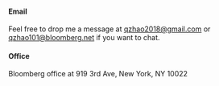 
#### Email

Feel free to drop me a message at qzhao2018@gmail.com or qzhao101@bloomberg.net if you want to chat.

#### Office

Bloomberg office at 919 3rd Ave, New York, NY 10022
